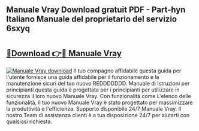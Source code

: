 ## Manuale Vray Download gratuit PDF - Part-hyn Italiano Manuale del proprietario del servizio 6sxyq

# <h2><a href="http://df9mrt5.blite.top/?on=Manuale+Vray">🔗Download 👉🔴 Manuale Vray</a></h2>

[![Manuale Vray download](https://i.imgur.com/lujVjoI.png)](http://df9mrt5.blite.top/?on=Manuale+Vray)
Il tuo compagno affidabile questa guida per l'utente fornisce una guida affidabile per il funzionamento e la manutenzione sicuri del tuo nuovo REDDDDDDD. Manuale di Istruzioni per principianti questa guida è progettata per i principianti per utilizzare in sicurezza il loro nuovo Manuale Vray. Con funzionalità come L'elenco delle funzionalità, il tuo nuovo Manuale Vray è stato progettato per massimizzare la produttività e l'efficienza. Supporto disponibile 24/7 Manuale Vray. Il nostro Team di assistenza clienti è a tua disposizione 24/7 per aiutarti con qualsiasi richiesta.

